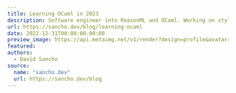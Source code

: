 ```yaml
---
title: Learning OCaml in 2023
description: Software engineer into ReasonML and OCaml. Working on styled-ppx and UI stuff at Ahrefs. Co-host at emelle.tv
url: https://sancho.dev/blog/learning-ocaml
date: 2022-12-31T00:00:00-00:00
preview_image: https://api.metaimg.net/v1/render?design=profile&avatar=https://avatars.githubusercontent.com/u/3763599?v=4&name=David+Sancho&handler=%40davesnx&description=Software+engineer.+Currently+working+at+Ahrefs+remotely+on+UI+stuff+and+building+styled-ppx.+Previously+%40draftbit+%40Typeform.+++++++++++++++++++++++++++++++++++++++++++++++++++++++++++++++++++++++++++++++++++++++++++Co-host+at+https%3A%2F%2Femelle.tv&backgroundColor=191919&textColor=ced0d2
featured:
authors:
  - David Sancho
source:
  name: "sancho.dev"
  url: https://sancho.dev/blog
---
```

